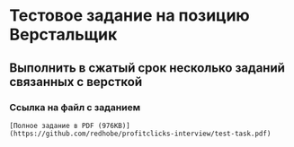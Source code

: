 # Тестовое задание на позицию Верстальщик
## Выполнить в сжатый срок несколько заданий связанных с версткой

### Ссылка на файл с заданием
```
[Полное задание в PDF (976KB)](https://github.com/redhobe/profitclicks-interview/test-task.pdf)
```
